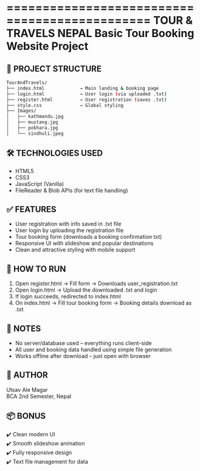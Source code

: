 ==============================================
           TOUR & TRAVELS NEPAL
     Basic Tour Booking Website Project
==============================================

📁 PROJECT STRUCTURE
--------------------
```bash
TourAndTravels/
├── index.html             → Main landing & booking page
├── login.html             → User login (via uploaded .txt)
├── register.html          → User registration (saves .txt)
├── style.css              → Global styling
├── Images/
│   ├── kathmandu.jpg
│   ├── mustang.jpg
│   ├── pokhara.jpg
│   └── sindhuli.jpeg

```

🛠️ TECHNOLOGIES USED
---------------------
- HTML5
- CSS3
- JavaScript (Vanilla)
- FileReader & Blob APIs (for text file handling)

✅ FEATURES
-----------
- User registration with info saved in .txt file
- User login by uploading the registration file
- Tour booking form (downloads a booking confirmation txt)
- Responsive UI with slideshow and popular destinations
- Clean and attractive styling with mobile support

🚀 HOW TO RUN
--------------
1. Open register.html → Fill form → Downloads user_registration.txt
2. Open login.html → Upload the downloaded .txt and login
3. If login succeeds, redirected to index.html
4. On index.html → Fill tour booking form → Booking details download as .txt

📎 NOTES
--------
- No server/database used – everything runs client-side
- All user and booking data handled using simple file generation
- Works offline after download – just open with browser

👤 AUTHOR
----------
Utsav Ale Magar  
BCA 2nd Semester, Nepal

📦 BONUS
---------
✔️ Clean modern UI  
✔️ Smooth slideshow animation  
✔️ Fully responsive design  
✔️ Text file management for data  
